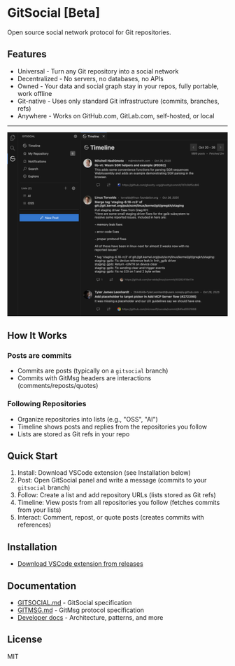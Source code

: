 # GitSocial [Beta]

Open source social network protocol for Git repositories.

## Features

- Universal - Turn any Git repository into a social network
- Decentralized - No servers, no databases, no APIs
- Owned - Your data and social graph stay in your repos, fully portable, work offline
- Git-native - Uses only standard Git infrastructure (commits, branches, refs)
- Anywhere - Works on GitHub.com, GitLab.com, self-hosted, or local

---

![GitSocial Timeline](docs/images/screenshot.png)

## How It Works

### Posts are commits

- Commits are posts (typically on a `gitsocial` branch)
- Commits with GitMsg headers are interactions (comments/reposts/quotes)

### Following Repositories

- Organize repositories into lists (e.g., "OSS", "AI")
- Timeline shows posts and replies from the repositories you follow
- Lists are stored as Git refs in your repo

## Quick Start

1. Install: Download VSCode extension (see Installation below)
2. Post: Open GitSocial panel and write a message (commits to your `gitsocial` branch)
3. Follow: Create a list and add repository URLs (lists stored as Git refs)
4. Timeline: View posts from all repositories you follow (fetches commits from your lists)
5. Interact: Comment, repost, or quote posts (creates commits with references)

## Installation

- [Download VSCode extension from releases](https://github.com/gitsocial-org/gitsocial/releases)

## Documentation

- [GITSOCIAL.md](docs/GITSOCIAL.md) - GitSocial specification
- [GITMSG.md](docs/GITMSG.md) - GitMsg protocol specification
- [Developer docs](docs/) - Architecture, patterns, and more

## License

MIT
